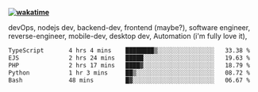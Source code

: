 **[![wakatime](https://wakatime.com/badge/user/87646243-158a-4241-a3cb-668e1fa2dbb8.svg)](https://wakatime.com/@87646243-158a-4241-a3cb-668e1fa2dbb8?style=plastic)**


devOps, nodejs dev, backend-dev, frontend (maybe?), software engineer, reverse-engineer, mobile-dev, desktop dev, Automation (i'm fully love it), 

<!--START_SECTION:waka-->

```txt
TypeScript       4 hrs 4 mins    ████████▒░░░░░░░░░░░░░░░░   33.38 %
EJS              2 hrs 24 mins   █████░░░░░░░░░░░░░░░░░░░░   19.63 %
PHP              2 hrs 17 mins   ████▓░░░░░░░░░░░░░░░░░░░░   18.79 %
Python           1 hr 3 mins     ██▒░░░░░░░░░░░░░░░░░░░░░░   08.72 %
Bash             48 mins         █▓░░░░░░░░░░░░░░░░░░░░░░░   06.67 %
```

<!--END_SECTION:waka-->
